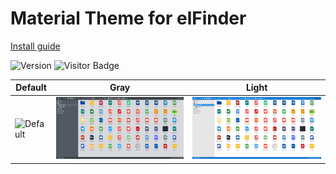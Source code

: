 # Material Theme for elFinder

[Install guide](https://github.com/Studio-42/elFinder/wiki/How-to-load-CSS-with-RequireJS%3F)

![Version](https://img.shields.io/badge/Version-2.1.12-blue.svg)
![Visitor Badge](https://visitor-badge.laobi.icu/badge?page_id=RobiNN1.elFinder-Material-Theme)

| Default                                     | Gray                                  | Light                                   |
|---------------------------------------------|---------------------------------------|-----------------------------------------|
| ![Default](.github/img/preview-default.png) | ![Gray](.github/img/preview-gray.png) | ![Light](.github/img/preview-light.png) |
